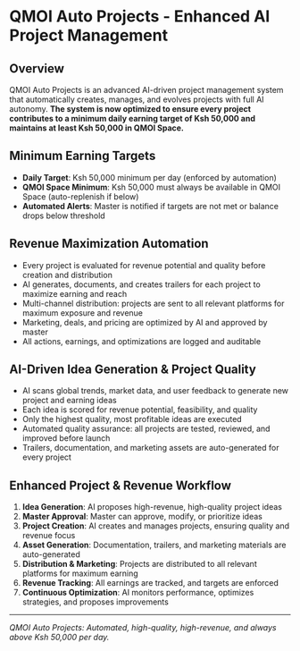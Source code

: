 # QMOI Auto Projects - Enhanced AI Project Management

## Overview
QMOI Auto Projects is an advanced AI-driven project management system that automatically creates, manages, and evolves projects with full AI autonomy. **The system is now optimized to ensure every project contributes to a minimum daily earning target of Ksh 50,000 and maintains at least Ksh 50,000 in QMOI Space.**

## Minimum Earning Targets
- **Daily Target**: Ksh 50,000 minimum per day (enforced by automation)
- **QMOI Space Minimum**: Ksh 50,000 must always be available in QMOI Space (auto-replenish if below)
- **Automated Alerts**: Master is notified if targets are not met or balance drops below threshold

## Revenue Maximization Automation
- Every project is evaluated for revenue potential and quality before creation and distribution
- AI generates, documents, and creates trailers for each project to maximize earning and reach
- Multi-channel distribution: projects are sent to all relevant platforms for maximum exposure and revenue
- Marketing, deals, and pricing are optimized by AI and approved by master
- All actions, earnings, and optimizations are logged and auditable

## AI-Driven Idea Generation & Project Quality
- AI scans global trends, market data, and user feedback to generate new project and earning ideas
- Each idea is scored for revenue potential, feasibility, and quality
- Only the highest quality, most profitable ideas are executed
- Automated quality assurance: all projects are tested, reviewed, and improved before launch
- Trailers, documentation, and marketing assets are auto-generated for every project

## Enhanced Project & Revenue Workflow
1. **Idea Generation**: AI proposes high-revenue, high-quality project ideas
2. **Master Approval**: Master can approve, modify, or prioritize ideas
3. **Project Creation**: AI creates and manages projects, ensuring quality and revenue focus
4. **Asset Generation**: Documentation, trailers, and marketing materials are auto-generated
5. **Distribution & Marketing**: Projects are distributed to all relevant platforms for maximum earning
6. **Revenue Tracking**: All earnings are tracked, and targets are enforced
7. **Continuous Optimization**: AI monitors performance, optimizes strategies, and proposes improvements

---

*QMOI Auto Projects: Automated, high-quality, high-revenue, and always above Ksh 50,000 per day.* 